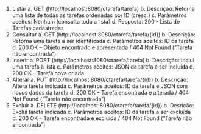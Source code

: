 1.	Listar
  a.	GET (http://localhost:8080/ctarefa/tarefa)
  b.	Descrição: Retorna uma lista de todas as tarefas ordenadas por ID (cresc.)
  c.	Parâmetros aceitos: Nenhum (consulta toda a lista)
  d.	Resposta: 200 - Lista de Tarefas cadastradas
2.	Consultar
  a.	GET (http://localhost:8080/ctarefa/tarefa/{id})
  b.	Descrição: Retorna uma tarefa a ser identificada
  c.	Parâmetros aceitos: ID da tarefa
  d.	200 OK – Objeto encontrado e apresentada / 404 Not Found (“Tarefa não encontrada”)
3.	Inserir
  a.	POST (http://localhost:8080/ctarefa/tarefa)
  b.	Descrição: Inclui uma tarefa à lista
  c.	Parâmetros aceitos: JSON da tarefa a ser incluída
  d.	200 OK – Tarefa nova criada
4.	Alterar
  a.	PUT (http://localhost:8080/ctarefa/tarefa/{id})
  b.	Descrição: Altera tarefa indicada
  c.	Parâmetros aceitos: ID da tarefa e JSON com novos dados da tarefa
  d.	200 OK – Tarefa encontrada e alterada / 404 Not Found (“Tarefa não encontrada”)
5.	Excluir
  a.	DELETE (http://localhost:8080/ctarefa/tarefa/{id})
  b.	Desrição: Exclui tarefa indicada
  c.	Parâmetros aceitos: ID da tarefa a ser excluída
  d.	200 OK – Tarefa encontrada e excluída / 404 Not Found (“Tarefa não encontrada”)
